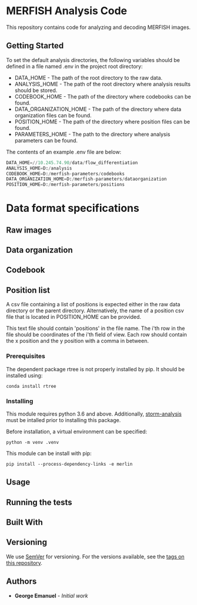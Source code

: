 # MERFISH Analysis Code

This repository contains code for analyzing and decoding MERFISH images.

## Getting Started

To set the default analysis directories, the following variables should be defined in a file named .env in the project root directory:

- DATA\_HOME - The path of the root directory to the raw data.
- ANALYSIS\_HOME - The path of the root directory where analysis results should be stored.
- CODEBOOK\_HOME - The path of the directory where codebooks can be found.
- DATA\_ORGANIZATION\_HOME - The path of the directory where data organization files can be found.
- POSITION\_HOME - The path of the directory where position files can be found.
- PARAMETERS\_HOME - The path to the directory where analysis parameters can be found.

The contents of an example .env file are below:


```python
DATA_HOME=//10.245.74.90/data/flow_differentiation
ANALYSIS_HOME=D:/analysis
CODEBOOK_HOME=D:/merfish-parameters/codebooks
DATA_ORGANIZATION_HOME=D:/merfish-parameters/dataorganization
POSITION_HOME=D:/merfish-parameters/positions
```

# Data format specifications

## Raw images

## Data organization

## Codebook

## Position list

A csv file containing a list of positions is expected either in the raw data directory or the parent directory. Alternatively, the name of a position csv file that is located in POSITION\_HOME can be provided.

 This text file should contain 'positions' in the file name. The i'th row in the file should be coordinates of the i'th field of view. Each row should contain the x position and the y position with a comma in between.

### Prerequisites

The dependent package rtree is not properly installed by pip. It should be installed using:

```
conda install rtree
```

### Installing

This module requires python 3.6 and above. Additionally, [storm-analysis](https://github.com/ZhuangLab/storm-analysis) must be intalled prior to installing this  package.

Before installation, a virtual environment can be specified:

```
python -m venv .venv
```

This module can be install with pip:

```
pip install --process-dependency-links -e merlin
```

## Usage

## Running the tests


## Built With

## Versioning

We use [SemVer](http://semver.org/) for versioning. For the versions available, see the [tags on this repository](https://github.com/your/project/tags). 

## Authors

* **George Emanuel** - *Initial work* 

